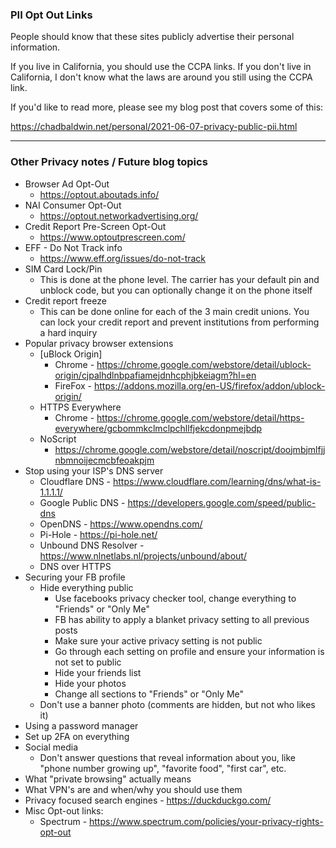 ### PII Opt Out Links

People should know that these sites publicly advertise their personal information.

If you live in California, you should use the CCPA links. If you don't live in California, I don't know what the laws are around you still using the CCPA link.

If you'd like to read more, please see my blog post that covers some of this:

https://chadbaldwin.net/personal/2021-06-07-privacy-public-pii.html

---

### Other Privacy notes / Future blog topics

* Browser Ad Opt-Out
  * <https://optout.aboutads.info/>
* NAI Consumer Opt-Out
   * <https://optout.networkadvertising.org/>
* Credit Report Pre-Screen Opt-Out
  * <https://www.optoutprescreen.com/>
* EFF - Do Not Track info
  * <https://www.eff.org/issues/do-not-track>
* SIM Card Lock/Pin
  * This is done at the phone level. The carrier has your default pin and unblock code, but you can optionally change it on the phone itself
* Credit report freeze
  * This can be done online for each of the 3 main credit unions. You can lock your credit report and prevent institutions from performing a hard inquiry
* Popular privacy browser extensions
  * [uBlock Origin]
    * Chrome - https://chrome.google.com/webstore/detail/ublock-origin/cjpalhdlnbpafiamejdnhcphjbkeiagm?hl=en
    * FireFox - https://addons.mozilla.org/en-US/firefox/addon/ublock-origin/
  * HTTPS Everywhere
    * Chrome - https://chrome.google.com/webstore/detail/https-everywhere/gcbommkclmclpchllfjekcdonpmejbdp
  * NoScript
    * https://chrome.google.com/webstore/detail/noscript/doojmbjmlfjjnbmnoijecmcbfeoakpjm
* Stop using your ISP's DNS server
  * Cloudflare DNS - https://www.cloudflare.com/learning/dns/what-is-1.1.1.1/
  * Google Public DNS - https://developers.google.com/speed/public-dns
  * OpenDNS - https://www.opendns.com/
  * Pi-Hole - https://pi-hole.net/
  * Unbound DNS Resolver - <https://www.nlnetlabs.nl/projects/unbound/about/>
  * DNS over HTTPS
* Securing your FB profile
  * Hide everything public
    * Use facebooks privacy checker tool, change everything to "Friends" or "Only Me"
    * FB has ability to apply a blanket privacy setting to all previous posts
    * Make sure your active privacy setting is not public
    * Go through each setting on profile and ensure your information is not set to public
    * Hide your friends list
    * Hide your photos
    * Change all sections to "Friends" or "Only Me"
  * Don't use a banner photo (comments are hidden, but not who likes it)
* Using a password manager
* Set up 2FA on everything
* Social media
  * Don't answer questions that reveal information about you, like "phone number growing up", "favorite food", "first car", etc.
* What "private browsing" actually means
* What VPN's are and when/why you should use them
* Privacy focused search engines - <https://duckduckgo.com/>
* Misc Opt-out links:
  * Spectrum - <https://www.spectrum.com/policies/your-privacy-rights-opt-out>
